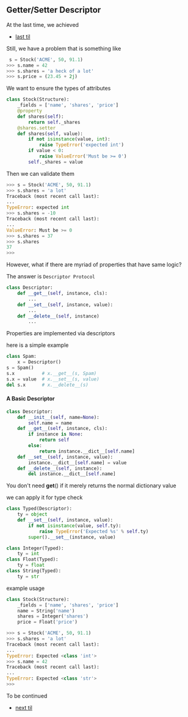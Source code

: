 ## Getter/Setter Descriptor

At the last time,  we achieved

- [last til](https://github.com/kiwamizamurai/til/blob/main/python/metaclass-classdecorator.md)

Still, we have a problem that is something like

```python
 s = Stock('ACME', 50, 91.1)
>>> s.name = 42
>>> s.shares = 'a heck of a lot'
>>> s.price = (23.45 + 2j)
```

We want to ensure the types of attributes

```python
class Stock(Structure):
    _fields = ['name', 'shares', 'price']
    @property
    def shares(self):
        return self._shares
    @shares.setter
    def shares(self, value):
        if not isinstance(value, int):
            raise TypeError('expected int')
        if value < 0:
            raise ValueError('Must be >= 0')
        self._shares = value
```

Then we can validate them

```python
>>> s = Stock('ACME', 50, 91.1)
>>> s.shares = 'a lot'
Traceback (most recent call last):
...
TypeError: expected int
>>> s.shares = -10
Traceback (most recent call last):
...
ValueError: Must be >= 0
>>> s.shares = 37
>>> s.shares
37
>>>
```

However, what if there are myriad of properties that have same logic?


The answer is `Descriptor Protocol`

```python
class Descriptor:
    def __get__(self, instance, cls):
        ...
    def __set__(self, instance, value):
        ...
    def __delete__(self, instance)
        ...
```

Properties are implemented via descriptors

here is a simple example

```python
class Spam:
    x = Descriptor()
s = Spam()
s.x          # x.__get__(s, Spam)
s.x = value  # x.__set__(s, value)
del s.x      # x.__delete__(s)
```


#### A Basic Descriptor

```python
class Descriptor:
    def __init__(self, name=None):
        self.name = name
    def __get__(self, instance, cls):
        if instance is None:
            return self
        else:
            return instance.__dict__[self.name]
    def __set__(self, instance, value):
        instance.__dict__[self.name] = value
    def __delete__(self, instance):
        del instance.__dict__[self.name]
```

You don't need __get__() if it merely returns the normal dictionary value


we can apply it for type check


```python
class Typed(Descriptor):
    ty = object
    def __set__(self, instance, value):
        if not isinstance(value, self.ty):
            raise TypeError('Expected %s' % self.ty)
        super().__set__(instance, value)
```

```python
class Integer(Typed):
    ty = int
class Float(Typed):
    ty = float
class String(Typed):
    ty = str
```


example usage

```python
class Stock(Structure):
    _fields = ['name', 'shares', 'price']
    name = String('name')
    shares = Integer('shares')
    price = Float('price')
```

```python
>>> s = Stock('ACME', 50, 91.1)
>>> s.shares = 'a lot'
Traceback (most recent call last):
...
TypeError: Expected <class 'int'>
>>> s.name = 42
Traceback (most recent call last):
...
TypeError: Expected <class 'str'>
>>>
```


To be continued

- [next til](https://github.com/kiwamizamurai/til/blob/main/python/mixin.md)
